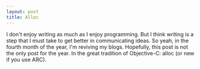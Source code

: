 ```yaml
---
layout: post
title: Alloc
---
```


I don't enjoy writing as much as I enjoy programming. But I think writing is a step that I must take to get better in communicating ideas. So yeah, in the fourth month of the year, I'm reviving my blogs. Hopefully, this post is not the only post for the year. In the great tradition of Objective-C: alloc (or new if you use ARC).
